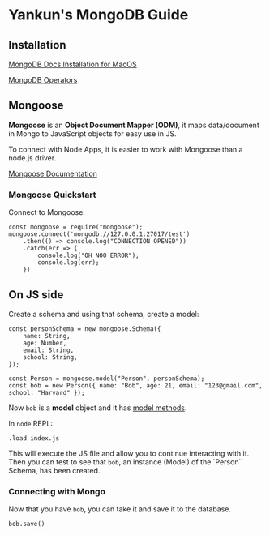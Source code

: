 # Yankun's MongoDB Guide

## Installation

[MongoDB Docs Installation for MacOS](https://www.mongodb.com/docs/manual/tutorial/install-mongodb-on-os-x/)

[MongoDB Operators](https://www.mongodb.com/docs/manual/reference/operator/)

## Mongoose

**Mongoose** is an **Object Document Mapper (ODM)**, it maps data/document in Mongo to JavaScript objects for easy use in JS.

To connect with Node Apps, it is easier to work with Mongoose than a node.js driver. 

[Mongoose Documentation](https://mongoosejs.com/)

### Mongoose Quickstart

Connect to Mongoose:
```
const mongoose = require("mongoose");
mongoose.connect('mongodb://127.0.0.1:27017/test')
    .then(() => console.log("CONNECTION OPENED"))
    .catch(err => {
        console.log("OH NOO ERROR");
        console.log(err);
    })
```

## On JS side

Create a schema and using that schema, create a model:
```
const personSchema = new mongoose.Schema({
    name: String,
    age: Number,
    email: String,
    school: String,
});

const Person = mongoose.model("Person", personSchema);
const bob = new Person({ name: "Bob", age: 21, email: "123@gmail.com", school: "Harvard" });

```

Now `bob` is a **model** object and it has [model methods](https://mongoosejs.com/docs/api/model.html).

In `node` REPL:
```
.load index.js
```
This will execute the JS file and allow you to continue interacting with it. Then you can test to see that `bob`, an instance (Model) of the `Person`` Schema, has been created.

### Connecting with Mongo

Now that you have `bob`, you can take it and save it to the database.
```
bob.save()
```